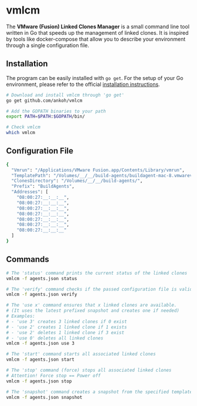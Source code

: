 # vmlcm

The **VMware (Fusion) Linked Clones Manager** is a small command line tool written in Go that speeds up the management of linked clones. It is inspired by tools like docker-compose that allow you to describe your environment through a single configuration file.

## Installation

The program can be easily installed with ```go get```. For the setup of your Go environment, please refer to the official [installation instructions](https://golang.org/doc/install).

```bash
# Download and install vmlcm through 'go get'
go get github.com/ankoh/vmlcm

# Add the GOPATH binaries to your path
export PATH=$PATH:$GOPATH/bin/

# Check vmlcm
which vmlcm
```

## Configuration File

```bash
{
  "Vmrun": "/Applications/VMware Fusion.app/Contents/Library/vmrun",
  "TemplatePath": "/Volumes/__/__/build-agents/buildagent-mac-8.vmwarevm/buildagent-mac-8.vmx",
  "ClonesDirectory": "/Volumes/__/__/build-agents/",
  "Prefix": "BuildAgents",
  "Addresses": [
    "08:00:27:__:__:__",
    "08:00:27:__:__:__",
    "08:00:27:__:__:__",
    "08:00:27:__:__:__",
    "08:00:27:__:__:__",
    "08:00:27:__:__:__",
    "08:00:27:__:__:__"
  ]
}
```

## Commands

```bash
# The 'status' command prints the current status of the linked clones
vmlcm -f agents.json status

# The 'verify' command checks if the passed configuration file is valid
vmlcm -f agents.json verify

# The 'use x' command ensures that x linked clones are available.
# (It uses the latest prefixed snapshot and creates one if needed)
# Examples:
# - 'use 3' creates 3 linked clones if 0 exist
# - 'use 2' creates 1 linked clone if 1 exists
# - 'use 2' deletes 1 linked clone if 3 exist
# - 'use 0' deletes all linked clones
vmlcm -f agents.json use 3

# The 'start' command starts all associated linked clones
vmlcm -f agents.json start

# The 'stop' command (force) stops all associated linked clones
# Attention! Force stop == Power off
vmlcm -f agents.json stop

# The 'snapshot' command creates a snapshot from the specified template
vmlcm -f agents.json snapshot

```
